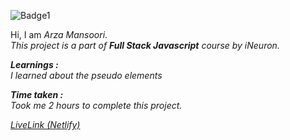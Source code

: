 ![Badge1](https://img.shields.io/badge/Project5-CryptoBusinessHomePage-%23FFCCE1)

Hi, I am *Arza Mansoori*.<br>
*This project is a part of ***Full Stack Javascript*** course by iNeuron.*

***Learnings :***<br>
*I learned about the pseudo elements*

***Time taken :***<br>
*Took me 2 hours to complete this project.*

[*LiveLink (Netlify)*](project5-cryptohomepage.netlify.app "Project 5")

